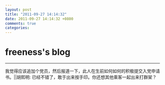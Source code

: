 ```yaml
---
layout: post
title: "2011-09-27 14:14:32"
date: 2011-09-27 14:14:32 +0800
comments: true
categories: 
---
```


# freeness's blog

----------

>
我觉得应该追加个党员，然后报道一下，此人在生前如何如何的积极提交入党申请书。||胡熙明: 已经不错了，敢于出来按手印。你还想其他乘客一起出来打群架？